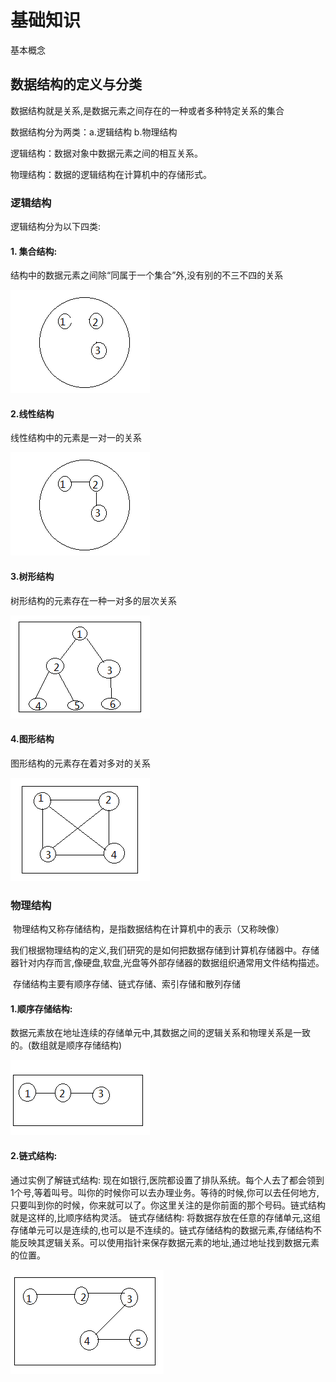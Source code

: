 # 基础知识

基本概念

## 数据结构的定义与分类

数据结构就是关系,是数据元素之间存在的一种或者多种特定关系的集合

数据结构分为两类：a.逻辑结构 b.物理结构

逻辑结构：数据对象中数据元素之间的相互关系。

物理结构：数据的逻辑结构在计算机中的存储形式。



### 逻辑结构

逻辑结构分为以下四类: 

#### 1. 集合结构:

结构中的数据元素之间除“同属于一个集合”外,没有别的不三不四的关系

![aggregate](images/aggregate.png)

#### 2.线性结构

线性结构中的元素是一对一的关系

![line](images/line.png)

#### 3.树形结构

树形结构的元素存在一种一对多的层次关系

![tree](images/tree.png)

#### 4.图形结构

 图形结构的元素存在着对多对的关系

![graph](images/graph.png)



### 物理结构

​        物理结构又称存储结构，是指数据结构在计算机中的表示（又称映像）

​        我们根据物理结构的定义,我们研究的是如何把数据存储到计算机存储器中。存储器针对内存而言,像硬盘,软盘,光盘等外部存储器的数据组织通常用文件结构描述。

​         存储结构主要有顺序存储、链式存储、索引存储和散列存储

#### 1.顺序存储结构: 

数据元素放在地址连续的存储单元中,其数据之间的逻辑关系和物理关系是一致的。(数组就是顺序存储结构) 

![sequence](images/sequence.png)

#### 2.链式结构: 

通过实例了解链式结构: 现在如银行,医院都设置了排队系统。每个人去了都会领到1个号,等着叫号。叫你的时候你可以去办理业务。等待的时候,你可以去任何地方,只要叫到你的时候，你来就可以了。你这里关注的是你前面的那个号码。链式结构就是这样的,比顺序结构灵活。 
链式存储结构: 将数据存放在任意的存储单元,这组存储单元可以是连续的,也可以是不连续的。链式存储结构的数据元素,存储结构不能反映其逻辑关系。可以使用指针来保存数据元素的地址,通过地址找到数据元素的位置。 

![linked](images/linked.png)



